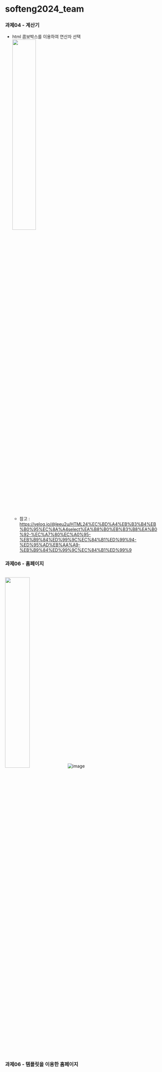 # softeng2024_team
### 과제04 - 계산기 
- html 콤보박스를 이용하여 연산자 선택
<br><img src = https://github.com/user-attachments/assets/46f1543c-2ae8-4835-8f7e-4424be7f6016 width="40%"></img>
  * 참고 : https://velog.io/@leeu2u/HTML24%EC%BD%A4%EB%B3%B4%EB%B0%95%EC%8A%A4select%EA%B8%B0%EB%B3%B8%EA%B0%92-%EC%A7%80%EC%A0%95-%EB%B9%84%ED%99%9C%EC%84%B1%ED%99%94-%ED%95%AD%EB%AA%A9-%EB%B9%84%ED%99%9C%EC%84%B1%ED%99%9
 
 ### 과제06 - 홈페이지
 <br><img src = [https://github.com/user-attachments/assets/46f1543c-2ae8-4835-8f7e-4424be7f601](https://github.com/user-attachments/assets/869fb379-14fd-46a0-8aa4-5142479fea25) width="40%"></img>
![image](https://github.com/user-attachments/assets/fca7cd54-0f02-4bca-a058-94169e5ac1b1)


 ### 과제06 - 템플릿을 이용한 홈페이지
